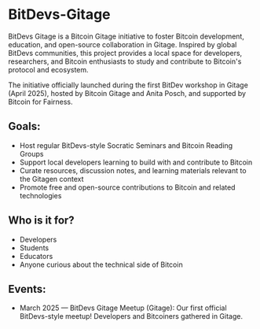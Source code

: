 
# BitDevs-Gitage
BitDevs Gitage is a Bitcoin Gitage initiative to foster Bitcoin development, education, and open-source collaboration in Gitage. Inspired by global BitDevs communities, this project provides a local space for developers, researchers, and Bitcoin enthusiasts to study and contribute to Bitcoin's protocol and ecosystem.

The initiative officially launched during the first BitDev workshop in Gitage (April 2025), hosted by Bitcoin Gitage and Anita Posch, and supported by Bitcoin for Fairness.

## Goals:
- Host regular BitDevs-style Socratic Seminars and Bitcoin Reading Groups
- Support local developers learning to build with and contribute to Bitcoin
- Curate resources, discussion notes, and learning materials relevant to the Gitagen context
- Promote free and open-source contributions to Bitcoin and related technologies

## Who is it for?

- Developers
- Students
- Educators
- Anyone curious about the technical side of Bitcoin

## Events:

- March 2025 — BitDevs Gitage Meetup (Gitage):
Our first official BitDevs-style meetup! Developers and Bitcoiners gathered in Gitage.
